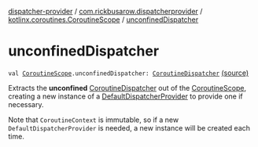 [dispatcher-provider](../../index.md) / [com.rickbusarow.dispatcherprovider](../index.md) / [kotlinx.coroutines.CoroutineScope](index.md) / [unconfinedDispatcher](./unconfined-dispatcher.md)

# unconfinedDispatcher

`val `[`CoroutineScope`](https://kotlin.github.io/kotlinx.coroutines/kotlinx-coroutines-core/kotlinx.coroutines/-coroutine-scope/index.html)`.unconfinedDispatcher: `[`CoroutineDispatcher`](https://kotlin.github.io/kotlinx.coroutines/kotlinx-coroutines-core/kotlinx.coroutines/-coroutine-dispatcher/index.html) [(source)](https://github.com/RBusarow/Dispatch/tree/master/dispatcher-provider/src/main/java/com/rickbusarow/dispatcherprovider/CoroutineScopeExt.kt#L68)

Extracts the **unconfined** [CoroutineDispatcher](https://kotlin.github.io/kotlinx.coroutines/kotlinx-coroutines-core/kotlinx.coroutines/-coroutine-dispatcher/index.html) out of the [CoroutineScope](https://kotlin.github.io/kotlinx.coroutines/kotlinx-coroutines-core/kotlinx.coroutines/-coroutine-scope/index.html),
creating a new instance of a [DefaultDispatcherProvider](../-default-dispatcher-provider/index.md) to provide one if necessary.

Note that `CoroutineContext` is immutable, so if a new `DefaultDispatcherProvider` is needed,
a new instance will be created each time.

